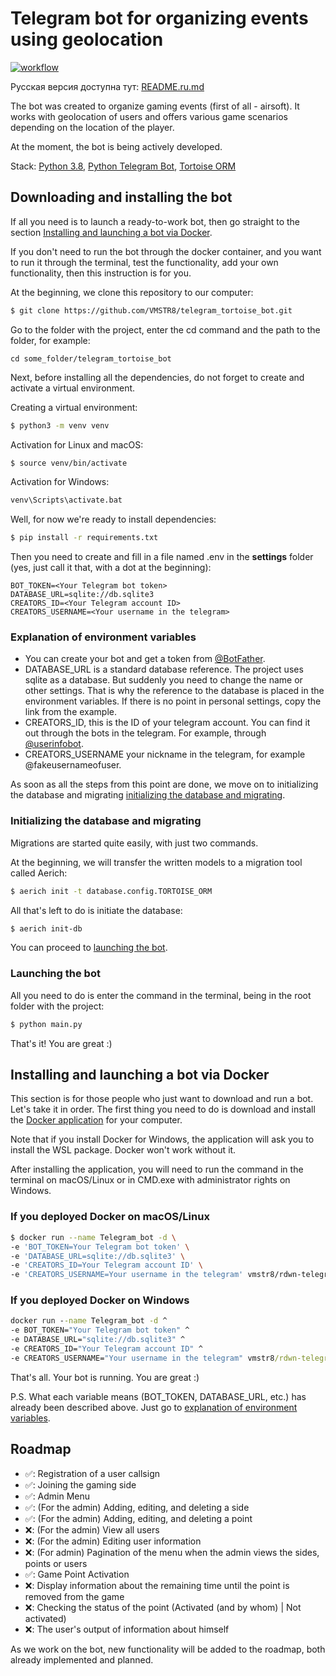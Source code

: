 # Telegram bot for organizing events using geolocation
[![workflow](https://github.com/VMSTR8/telegram_tortoise_bot/actions/workflows/docker-image.yml/badge.svg)](https://github.com/VMSTR8/telegram_tortoise_bot/tree/main)

Русская версия доступна тут: [README.ru.md](README.ru.md)

The bot was created to organize gaming events (first of all - airsoft). It works with geolocation of users and offers 
various game scenarios depending on the location of the player.

At the moment, the bot is being actively developed.

Stack: [Python 3.8](https://www.python.org/), 
[Python Telegram Bot](https://github.com/python-telegram-bot/python-telegram-bot), 
[Tortoise ORM](https://tortoise-orm.readthedocs.io/en/latest/)

## Downloading and installing the bot
If all you need is to launch a ready-to-work bot, then go straight to the section
[Installing and launching a bot via Docker](#installing-and-launching-a-bot-via-docker).

If you don't need to run the bot through the docker container, and you want to run it through the terminal, test
the functionality, add your own functionality, then this instruction is for you.

At the beginning, we clone this repository to our computer:
```bash
$ git clone https://github.com/VMSTR8/telegram_tortoise_bot.git
```

Go to the folder with the project, enter the cd command and the path to the folder, for example:
```console
cd some_folder/telegram_tortoise_bot
```

Next, before installing all the dependencies, do not forget to create and activate a virtual environment.

Creating a virtual environment:
```bash
$ python3 -m venv venv
```

Activation for Linux and macOS:
```bash
$ source venv/bin/activate
```

Activation for Windows:
```cmd
venv\Scripts\activate.bat
```

Well, for now we're ready to install dependencies:
```bash
$ pip install -r requirements.txt
```

Then you need to create and fill in a file named .env in the **settings** folder (yes, just call it that,
with a dot at the beginning):
```text
BOT_TOKEN=<Your Telegram bot token>
DATABASE_URL=sqlite://db.sqlite3
CREATORS_ID=<Your Telegram account ID>
CREATORS_USERNAME=<Your username in the telegram>
```

### Explanation of environment variables
* You can create your bot and get a token from [@BotFather](https://t.me/BotFather ).
* DATABASE_URL is a standard database reference. The project uses sqlite as a database. But suddenly you need
to change the name or other settings. That is why the reference to the database is placed in the environment variables. 
If there is no point in personal settings, copy the link from the example.
* CREATORS_ID, this is the ID of your telegram account. You can find it out through the bots in the telegram. 
For example, through [@userinfobot](https://t.me/userinfobot).
* CREATORS_USERNAME your nickname in the telegram, for example @fakeusernameofuser.

As soon as all the steps from this point are done, we move on to initializing the database and migrating
[initializing the database and migrating](#initializing-the-database-and-migrating).

### Initializing the database and migrating
Migrations are started quite easily, with just two commands.

At the beginning, we will transfer the written models to a migration tool called Aerich:
```bash
$ aerich init -t database.config.TORTOISE_ORM
```

All that's left to do is initiate the database:
```bash
$ aerich init-db
```

You can proceed to [launching the bot](#launching-the-bot).

### Launching the bot
All you need to do is enter the command in the terminal, being in the root folder with the project:
```bash
$ python main.py
```

That's it! You are great :)

## Installing and launching a bot via Docker
This section is for those people who just want to download and run a bot.
Let's take it in order. The first thing you need to do is download and install the [Docker application](https://www.docker.com/get-started/)
for your computer.

Note that if you install Docker for Windows, the application will ask you to install the WSL package. Docker won't
work without it.

After installing the application, you will need to run the command in the terminal on macOS/Linux 
or in CMD.exe with administrator rights on Windows.

### If you deployed Docker on macOS/Linux

```bash
$ docker run --name Telegram_bot -d \
-e 'BOT_TOKEN=Your Telegram bot token' \
-e 'DATABASE_URL=sqlite://db.sqlite3' \
-e 'CREATORS_ID=Your Telegram account ID' \
-e 'CREATORS_USERNAME=Your username in the telegram' vmstr8/rdwn-telegram-bot:1.2
```

### If you deployed Docker on Windows
```cmd
docker run --name Telegram_bot -d ^
-e BOT_TOKEN="Your Telegram bot token" ^
-e DATABASE_URL="sqlite://db.sqlite3" ^
-e CREATORS_ID="Your Telegram account ID" ^
-e CREATORS_USERNAME="Your username in the telegram" vmstr8/rdwn-telegram-bot:1.2
```

That's all. Your bot is running. You are great :)

P.S. What each variable means (BOT_TOKEN, DATABASE_URL, etc.) has already been described above.
Just go to [explanation of environment variables](#explanation-of-environment-variables).

## Roadmap
- ✅: Registration of a user callsign
- ✅: Joining the gaming side
- ✅: Admin Menu
- ✅: (For the admin) Adding, editing, and deleting a side
- ✅: (For the admin) Adding, editing, and deleting a point
- ❌: (For the admin) View all users
- ❌: (For the admin) Editing user information
- ❌: (For admin) Pagination of the menu when the admin views the sides, points or users
- ✅: Game Point Activation
- ❌: Display information about the remaining time until the point is removed from the game
- ❌: Checking the status of the point (Activated (and by whom) | Not activated)
- ❌: The user's output of information about himself

As we work on the bot, new functionality will be added to the roadmap, both already implemented and planned.